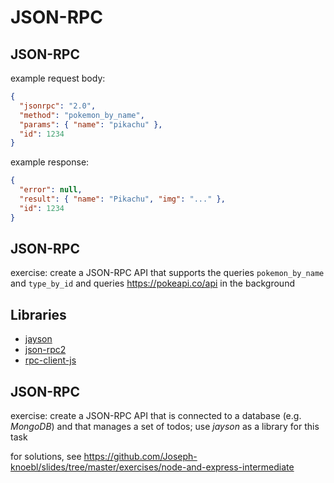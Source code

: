 # JSON-RPC

## JSON-RPC

example request body:

```json
{
  "jsonrpc": "2.0",
  "method": "pokemon_by_name",
  "params": { "name": "pikachu" },
  "id": 1234
}
```

example response:

```json
{
  "error": null,
  "result": { "name": "Pikachu", "img": "..." },
  "id": 1234
}
```

## JSON-RPC

exercise: create a JSON-RPC API that supports the queries `pokemon_by_name` and `type_by_id` and queries https://pokeapi.co/api in the background

## Libraries

- [jayson](https://www.npmjs.com/package/jayson)
- [json-rpc2](https://github.com/pocesar/node-jsonrpc2)
- [rpc-client-js](https://www.npmjs.com/package/rpc-client-js)

## JSON-RPC

exercise: create a JSON-RPC API that is connected to a database (e.g. _MongoDB_) and that manages a set of todos; use _jayson_ as a library for this task

for solutions, see https://github.com/Joseph-knoebl/slides/tree/master/exercises/node-and-express-intermediate
